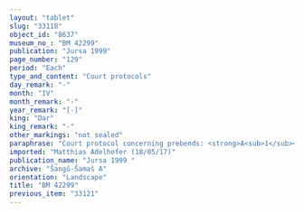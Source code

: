```yaml
---
layout: "tablet"
slug: "33118"
object_id: "8637"
museum_no_: "BM 42299"
publication: "Jursa 1999"
page_number: "129"
period: "Each"
type_and_content: "Court protocols"
day_remark: "-"
month: "IV"
month_remark: "-"
year_remark: "[-]"
king: "Dar"
king_remark: "-"
other_markings: "not sealed"
paraphrase: "Court protocol concerning prebends: <strong>A<sub>1</sub></strong> sues <strong>B</strong> concerning the baker&rsquo;s prebend in the Ebabbar respectively on the 23<sup>rd</sup>, 24<sup>th</sup>, 29<sup>th</sup> and 30<sup>th</sup> Nisan (I), Ayyār (II) and Simān (III), the 23<sup>rd</sup>, 24<sup>th</sup> and 29<sup>th</sup> D&ucirc;zu (IV), the 29<sup>th</sup> and 30<sup>th</sup> Abu (V), Ulūl (VI) and Ta&scaron;rīt (VII), the 29<sup>th</sup> and half a day on the 30<sup>th</sup> Arahsamna (VIII), the 27<sup>th</sup> and 28<sup>th</sup> of Kislīm (IX), Ṭebēt (X) and &Scaron;abāṭ (XI), and the 27<sup>th</sup> and half a day on the 28<sup>th</sup> Addar (XII) He brings suit also with regards to 2 &frac12; days red baskets (<em>sellu</em>) of the 10<sup>th</sup>, 11<sup>th</sup> and half a day on the 12<sup>th</sup> Nisan (I), 1 &frac12; day of the 4<sup>th</sup>? and the morning of the 15<sup>th</sup>&nbsp; and [...] of Ayyār (II): prebends before &Scaron;ama&scaron;, Aya, and I&scaron;tar. <strong>A<sub>1</sub></strong> claims it to have belonged to <strong>C</strong>, whose inheritance the father of <strong>A<sub>1</sub></strong> and <strong>A<sub>2</sub></strong>&nbsp;took. <strong>B</strong> produces evidence of the purchase from <strong>A<sub>1</sub></strong> and <strong>A<sub>2</sub></strong> before the city elders. He wins the dispute, but mercifully pays <strong>A<sub>1</sub></strong> an additional mina and 5 shekels of white silver. The prebends thus belong to <strong>B</strong>. 10 witnesses and the scribe (<em>Bēl</em>-uballiṭ/Lī<em>&scaron;iru</em>//<em>&Scaron;ang&ucirc;-I&scaron;tar-Bābili</em>).<br /> &nbsp;<br /> <strong>A<sub>1 </sub></strong>= &Scaron;ama&scaron;-ahhē-lur&scaron;i/&Scaron;ama&scaron;-kāṣir//Isinnāya; <strong>A<sub>2</sub>&nbsp;</strong>= Nab&ucirc;-uṣur&scaron;u/&Scaron;amā&scaron;-kāṣir//Isinnāya, brother of <strong>A<sub>1</sub></strong>; <strong>B</strong>&nbsp;= &Scaron;ama&scaron;-nāṣir/Mu&scaron;eb&scaron;i-Marduk//&Scaron;ang&ucirc;-&Scaron;ama&scaron;; <strong>C</strong>&nbsp;= Nidintu/Nab&ucirc;-uṣur&scaron;u//Isinnāya, son of <strong>A<sub>2</sub></strong><br /> &nbsp;"
imported: "Matthias Adelhofer (18/05/17)"
publication_name: "Jursa 1999 "
archive: "Šangû-Šamaš A"
orientation: "Landscape"
title: "BM 42299"
previous_item: "33121"
---
```

